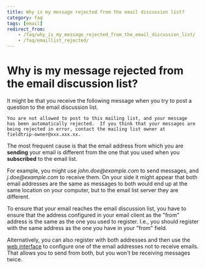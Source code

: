 ```yaml
---
title: Why is my message rejected from the email discussion list?
category: faq
tags: [email]
redirect_from:
    - /faq/why_is_my_message_rejected_from_the_email_discussion_list/
    - /faq/emaillist_rejected/
---
```


# Why is my message rejected from the email discussion list?

It might be that you receive the following message when you try to post a question to the email discussion list.

    You are not allowed to post to this mailing list, and your message
    has been automatically rejected.  If you think that your messages are
    being rejected in error, contact the mailing list owner at
    fieldtrip-owner@xxx.xxx.xx.

The most frequent cause is that the email address from which you are **sending** your email is different from the one that you used when you **subscribed** to the email list.

For example, you might use _john.doe@example.com_ to send messages, and _j.doe@example.com_ to receive them. On your side it might appear that both email addresses are the same as messages to both would end up at the same location on your computer, but to the email list server they are different.

To ensure that your email reaches the email discussion list, you have to ensure that the address configured in your email client as the "from" address is the same as the one you used to register. I.e., you should register with the same address as the one you have in your "from" field.

Alternatively, you can also register with both addresses and then use the [web interface](http://mailman.science.ru.nl/mailman/listinfo/fieldtrip) to configure one of the email addresses not to receive emails. That allows you to send from both, but you won't be receiving messages twice.

